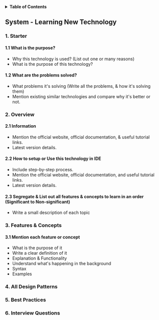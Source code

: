 <details>
<summary> <b>Table of Contents</b> </summary>
<!-- MarkdownTOC -->

1. [Starter](#starter)
2. [Overview](#overview)
3. [Features & Concepts](#features-&-concepts)
4. [All Design Patterns](#all-design-patterns)
5. [Best Practices](#best-practices)
6. [Interview Questions](#interview-questions)

<!-- /MarkdownTOC -->
</details>


## System - Learning New Technology

### 1. Starter 
  #### 1.1 What is the purpose?
   - Why this technology is used? (List out one or many reasons)
   - What is the purpose of this technology?
  #### 1.2 What are the problems solved?
  - What problems it's solving (Write all the problems, & how it's solving them)
  - Mention existing similar technologies and compare why it's better or not.

### 2. Overview
  #### 2.1 Information
   - Mention the official website, official documentation, & useful tutorial links.
   - Latest version details.
  
  #### 2.2 How to setup or Use this technology in IDE
   - Include step-by-step process.
   - Mention the official website, official documentation, and useful tutorial links.
   - Latest version details.
 
  #### 2.3 Segregate & List out all features & concepts to learn in an order (Significant to Non-significant)
   - Write a small description of each topic

### 3. Features & Concepts
  #### 3.1 Mention each feature or concept
   - What is the purpose of it
   - Write a clear definition of it
   - Explanation & Functionality
   - Understand what's happening in the background
   - Syntax
   - Examples
 

### 4. All Design Patterns



### 5. Best Practices


### 6. Interview Questions


